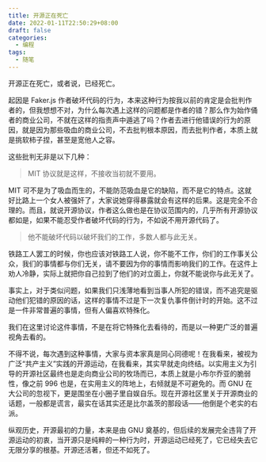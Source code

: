 ```yaml
---
title: 开源正在死亡
date: 2022-01-11T22:50:29+08:00
draft: false
categories:
  - 编程
tags:
  - 随笔
---
```


开源正在死亡，或者说，已经死亡。

起因是 Faker.js 作者破坏代码的行为，本来这种行为按我以前的肯定是会批判作者的，但我想想不对，为什么每次遇上这样的问题都是作者的错？那么作为始作俑者的商业公司，不就在这样的指责声中遁逃了吗？作者去进行他错误的行为的原因，就是因为那些吸血的商业公司，不去批判根本原因，而去批判作者，本质上就是挑软柿子捏，甚至是宽他人之容。

这些批判无非是以下几种：

> MIT 协议就是这样，不接收当初就不要用。

MIT 可不是为了吸血而生的，不能防范吸血是它的缺陷，而不是它的特点。这就好比路上一个女人被强奸了，大家说她穿得暴露就会有这样的后果。这是完全不合理的。而且，就说开源协议，作者这么做也是在协议范围内的，几乎所有开源协议都如是，如果不能忍受作者破坏代码的行为，不如说不用开源代码了。

> 他不能破坏代码以破坏我们的工作，多数人都与此无关。

铁路工人罢工的时候，你也应该对铁路工人说，你不能不工作，你们的工作事关公众，我们的事情都与你们无关，请不要因为你的事情而影响我们的工作。在这件上劝人冷静，实际上就把你自己拉到了他们的对立面上，你就不能说你与此无关了。

事实上，对于类似问题，如果我们只浅薄地看到当事人所犯的错误，而不追究是驱动他们犯错的原因的话，这样的事情不过是下一次复仇事件倒计时的开始。这不过是一件非常普遍的事情，但有人偏喜欢特殊化。

我们在这里讨论这件事情，不是在将它特殊化去看待的，而是以一种更广泛的普遍视角去看的。

不得不说，每次遇到这种事情，大家与资本家真是同心同德呢！在我看来，被视为广泛“共产主义”实践的开源运动，在我看来，其实早就走向终结。以实用主义为引导的开源社区最终也是走向商业公司的牧场而已，本质上就是小布尔乔亚的脆弱性，像之前 996 也是，在实用主义的阵地上，右倾就是不可避免的。而 GNU 在大公司的忽视下，更是围坐在小圈子里自娱自乐。现在开源社区里关于开源商业的话题，一般都是谎言，最实在话其实还是比尔盖茨的那段话——他倒是个老实的右派。

纵观历史，开源最初的力量，本来是由 GNU 奠基的，但后续的发展完全违背了开源运动的初衷，当开源只是纯粹的一种行为时，开源运动已经死了，它已经失去它无限分享的根基。开源还活著，但还不如死了。
